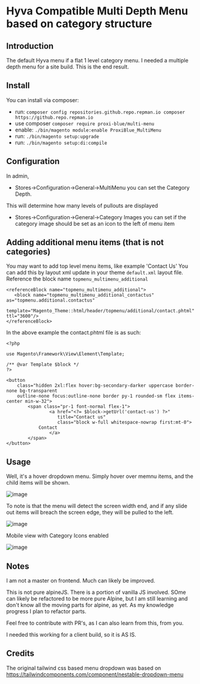 # Hyva Compatible Multi Depth Menu based on category structure


## Introduction

The default Hyva menu if a flat 1 level category menu. I needed a multiple depth menu for a site build.
This is the end result.

## Install

You can install via composer:

* run: ```composer config repositories.github.repo.repman.io composer https://github.repo.repman.io```
* use composer ```composer require proxi-blue/multi-menu```
* enable: ```./bin/magento module:enable ProxiBlue_MultiMenu```
* run: ```./bin/magento setup:upgrade```
* run: ```./bin/magento setup:di:compile```


## Configuration

In admin, 

* Stores->Configuration->General->MultiMenu you can set the Category Depth.

This will determine how many levels of pullouts are displayed

* Stores->Configuration->General->Category Images you can set if the category image should be set as an icon to the left of menu item

## Adding additional menu items (that is not categories)

You may want to add top level menu items, like example 'Contact Us'
You can add this by layout xml update in your theme ```default.xml``` layout file. Reference the block name ```topmenu_multimenu_additional```

```
<referenceBlock name="topmenu_multimenu_additional">
   <block name="topmenu_multimenu_additional_contactus" as="topmenu.additional.contactus"
       template="Magento_Theme::html/header/topmenu/additional/contact.phtml" ttl="3600"/>
</referenceBlock>
```

In the above example the contact.phtml file is as such:

```
<?php

use Magento\Framework\View\Element\Template;

/** @var Template $block */
?>

<button
    class="hidden 2xl:flex hover:bg-secondary-darker uppercase border-none bg-transparent
    outline-none focus:outline-none border py-1 rounded-sm flex items-center min-w-32">
        <span class="pr-1 font-normal flex-1">
                <a href="<?= $block->getUrl('contact-us') ?>"
                   title="Contact us"
                   class="block w-full whitespace-nowrap first:mt-0">
            Contact
                </a>
        </span>
</button>
```

## Usage

Well, it's a hover dropdown menu. Simply hover over memnu items, and the child items will be shown. 

![image](https://user-images.githubusercontent.com/4994260/119622514-ce63ea80-be39-11eb-87e6-be8f6efb2455.png)

To note is that the menu will detect the screen width end, and if any slide out items will breach the screen edge, they will be pulled to the left.

![image](https://user-images.githubusercontent.com/4994260/119622849-24d12900-be3a-11eb-8c28-5b2971edf50f.png)

Mobile view with Category Icons enabled

![image](https://user-images.githubusercontent.com/4994260/119846015-57634a80-bf3c-11eb-809b-42bf56f8395d.png)

## Notes

I am not a master on frontend. Much can likely be improved.

This is not pure alpineJS. There is a portion of vanilla JS involved. SOme can likely be refactored to be more pure Alpine, 
but I am still learning and don't know all the moving parts for alpine, as yet.
As my knowledge progress I plan to refactor parts.

Feel free to contribute with PR's, as I can also learn from this, from you.

I needed this working for a client build, so it is AS IS.

## Credits

The original tailwind css based menu dropdown was based on https://tailwindcomponents.com/component/nestable-dropdown-menu

